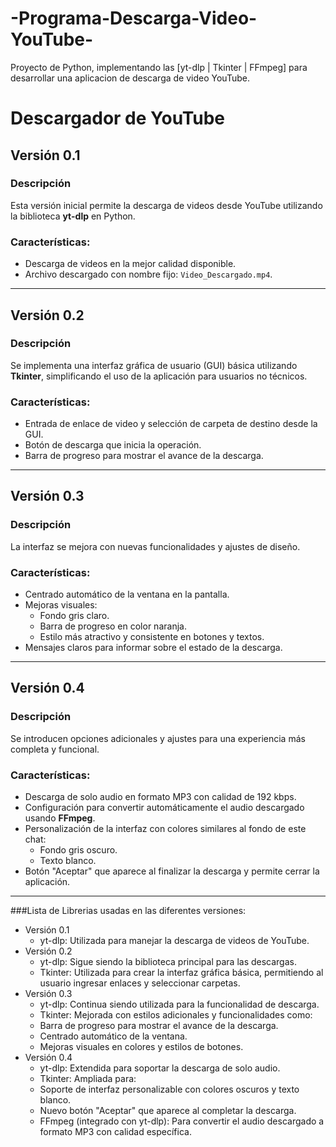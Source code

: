 # -Programa-Descarga-Video-YouTube-
Proyecto de Python, implementando las [yt-dlp | Tkinter | FFmpeg] para desarrollar una aplicacion de descarga de video YouTube.


# Descargador de YouTube

## Versión 0.1
### Descripción
Esta versión inicial permite la descarga de videos desde YouTube utilizando la biblioteca **yt-dlp** en Python. 

### Características:
- Descarga de videos en la mejor calidad disponible.
- Archivo descargado con nombre fijo: `Video_Descargado.mp4`.

--------------------------------------------------------------------------------------------------------------------------------------------------------------------------

## Versión 0.2
### Descripción
Se implementa una interfaz gráfica de usuario (GUI) básica utilizando **Tkinter**, simplificando el uso de la aplicación para usuarios no técnicos.

### Características:
- Entrada de enlace de video y selección de carpeta de destino desde la GUI.
- Botón de descarga que inicia la operación.
- Barra de progreso para mostrar el avance de la descarga.

--------------------------------------------------------------------------------------------------------------------------------------------------------------------------

## Versión 0.3
### Descripción
La interfaz se mejora con nuevas funcionalidades y ajustes de diseño.

### Características:
- Centrado automático de la ventana en la pantalla.
- Mejoras visuales:
  - Fondo gris claro.
  - Barra de progreso en color naranja.
  - Estilo más atractivo y consistente en botones y textos.
- Mensajes claros para informar sobre el estado de la descarga.

--------------------------------------------------------------------------------------------------------------------------------------------------------------------------

## Versión 0.4
### Descripción
Se introducen opciones adicionales y ajustes para una experiencia más completa y funcional.

### Características:
- Descarga de solo audio en formato MP3 con calidad de 192 kbps.
- Configuración para convertir automáticamente el audio descargado usando **FFmpeg**.
- Personalización de la interfaz con colores similares al fondo de este chat:
  - Fondo gris oscuro.
  - Texto blanco.
- Botón "Aceptar" que aparece al finalizar la descarga y permite cerrar la aplicación.

--------------------------------------------------------------------------------------------------------------------------------------------------------------------------

###Lista de Librerias usadas en las diferentes versiones:
- Versión 0.1
  - yt-dlp: Utilizada para manejar la descarga de videos de YouTube.
- Versión 0.2
  - yt-dlp: Sigue siendo la biblioteca principal para las descargas.
  - Tkinter: Utilizada para crear la interfaz gráfica básica, permitiendo al usuario ingresar enlaces y seleccionar carpetas.
- Versión 0.3
  - yt-dlp: Continua siendo utilizada para la funcionalidad de descarga.
  - Tkinter: Mejorada con estilos adicionales y funcionalidades como:
  - Barra de progreso para mostrar el avance de la descarga.
  - Centrado automático de la ventana.
  - Mejoras visuales en colores y estilos de botones.
- Versión 0.4
  - yt-dlp: Extendida para soportar la descarga de solo audio.
  - Tkinter: Ampliada para:
  - Soporte de interfaz personalizable con colores oscuros y texto blanco.
  - Nuevo botón "Aceptar" que aparece al completar la descarga.
  - FFmpeg (integrado con yt-dlp): Para convertir el audio descargado a formato MP3 con calidad específica.


